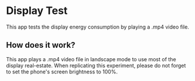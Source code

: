 # Display Test
This app tests the display energy consumption by playing a .mp4 video file.

## How does it work?
This app plays a .mp4 video file in landscape mode to use most of the display real-estate. When replicating this experiment, please do not forget to set the phone's screen brightness to 100%.
